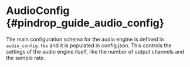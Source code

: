 AudioConfig    {#pindrop_guide_audio_config}
===========

The main configuration schema for the audio engine is defined in
`audio_config.fbs` and it is populated in config.json.  This controls the
settings of the audio engine itself, like the number of output channels and
the sample rate.
